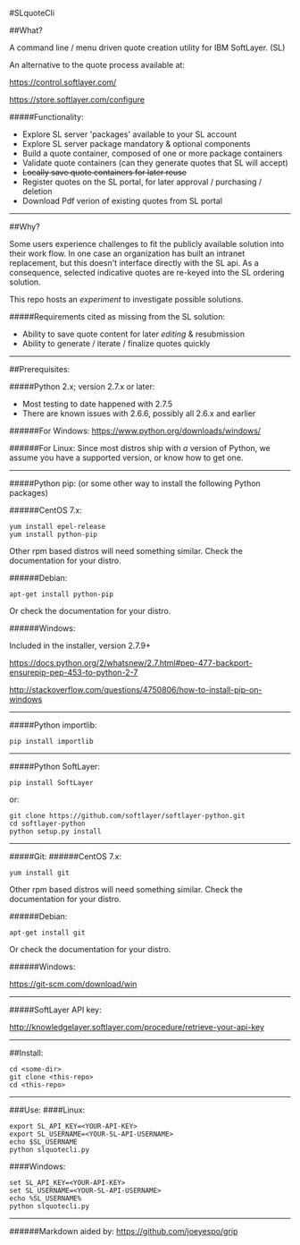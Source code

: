 #SLquoteCli

##What?

A command line / menu driven quote creation utility for IBM SoftLayer. (SL)

An alternative to the quote process available at:

https://control.softlayer.com/

https://store.softlayer.com/configure

#####Functionality:
* Explore SL server 'packages' available to your SL account
* Explore SL server package mandatory & optional components
* Build a quote container, composed of one or more package containers
* Validate quote containers (can they generate quotes that SL will accept)
* ~~Locally save quote containers for later reuse~~
* Register quotes on the SL portal, for later approval / purchasing / deletion
* Download Pdf verion of existing quotes from SL portal

***
##Why?

Some users experience challenges to fit the publicly available
solution into their work flow. In one case an organization has built
an intranet replacement, but this doesn't interface directly with
the SL api. As a consequence, selected indicative quotes
are re-keyed into the SL ordering solution.

This repo hosts an *experiment* to investigate possible solutions.

#####Requirements cited as missing from the SL solution:
* Ability to save quote content for later *editing* & resubmission
* Ability to generate / iterate / finalize quotes quickly

***
##Prerequisites:

#####Python 2.x; version 2.7.x or later:
  * Most testing to date happened with 2.7.5
  * There are known issues with 2.6.6, possibly all 2.6.x and earlier

######For Windows:
https://www.python.org/downloads/windows/

######For Linux:
Since most distros ship with *a* version of Python, we assume you have
a supported version, or know how to get one.

***
#####Python pip: (or some other way to install the following Python packages)

######CentOS 7.x:
```
yum install epel-release
yum install python-pip
```
Other rpm based distros will need something similar.
Check the documentation for your distro.

######Debian:
```
apt-get install python-pip
```
Or check the documentation for your distro.

######Windows:

Included in the installer, version 2.7.9+

https://docs.python.org/2/whatsnew/2.7.html#pep-477-backport-ensurepip-pep-453-to-python-2-7

http://stackoverflow.com/questions/4750806/how-to-install-pip-on-windows

***
#####Python importlib:

```
pip install importlib
```

***
#####Python SoftLayer:

```
pip install SoftLayer
```

or:

```
git clone https://github.com/softlayer/softlayer-python.git
cd softlayer-python
python setup.py install
```
***
#####Git:
######CentOS 7.x:
```
yum install git
```
Other rpm based distros will need something similar.
Check the documentation for your distro.

######Debian:
```
apt-get install git
```
Or check the documentation for your distro.

######Windows:

https://git-scm.com/download/win
***
#####SoftLayer API key:

http://knowledgelayer.softlayer.com/procedure/retrieve-your-api-key

***
##Install:

```
cd <some-dir>
git clone <this-repo>
cd <this-repo>
```

***
###Use:
####Linux:
```
export SL_API_KEY=<YOUR-API-KEY>
export SL_USERNAME=<YOUR-SL-API-USERNAME>
echo $SL_USERNAME
python slquotecli.py
```
####Windows:
```
set SL_API_KEY=<YOUR-API-KEY>
set SL_USERNAME=<YOUR-SL-API-USERNAME>
echo %SL_USERNAME%
python slquotecli.py
```

***
######Markdown aided by: https://github.com/joeyespo/grip
